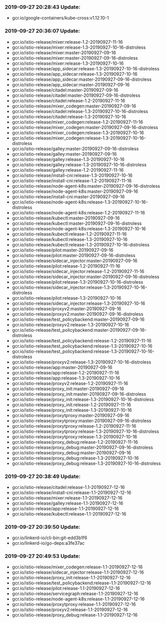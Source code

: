 ### 2019-09-27 20:28:43 Update:

- gcr.io/google-containers/kube-cross:v1.12.10-1
### 2019-09-27 20:36:07 Update:

- gcr.io/istio-release/mixer:release-1.2-20190927-11-16
- gcr.io/istio-release/mixer:release-1.3-20190927-10-16-distroless
- gcr.io/istio-release/mixer:master-20190927-09-16
- gcr.io/istio-release/mixer:master-20190927-09-16-distroless
- gcr.io/istio-release/mixer:release-1.3-20190927-10-16
- gcr.io/istio-release/app_sidecar:release-1.3-20190927-10-16-distroless
- gcr.io/istio-release/app_sidecar:release-1.3-20190927-10-16
- gcr.io/istio-release/app_sidecar:master-20190927-09-16-distroless
- gcr.io/istio-release/app_sidecar:master-20190927-09-16
- gcr.io/istio-release/citadel:master-20190927-09-16
- gcr.io/istio-release/citadel:master-20190927-09-16-distroless
- gcr.io/istio-release/citadel:release-1.2-20190927-11-16
- gcr.io/istio-release/mixer_codegen:master-20190927-09-16
- gcr.io/istio-release/citadel:release-1.3-20190927-10-16-distroless
- gcr.io/istio-release/citadel:release-1.3-20190927-10-16
- gcr.io/istio-release/mixer_codegen:release-1.2-20190927-11-16
- gcr.io/istio-release/mixer_codegen:master-20190927-09-16-distroless
- gcr.io/istio-release/mixer_codegen:release-1.3-20190927-10-16
- gcr.io/istio-release/mixer_codegen:release-1.3-20190927-10-16-distroless
- gcr.io/istio-release/galley:master-20190927-09-16-distroless
- gcr.io/istio-release/galley:master-20190927-09-16
- gcr.io/istio-release/galley:release-1.3-20190927-10-16
- gcr.io/istio-release/galley:release-1.3-20190927-10-16-distroless
- gcr.io/istio-release/galley:release-1.2-20190927-11-16
- gcr.io/istio-release/install-cni:release-1.3-20190927-10-16
- gcr.io/istio-release/install-cni:release-1.2-20190927-11-16
- gcr.io/istio-release/node-agent-k8s:master-20190927-09-16-distroless
- gcr.io/istio-release/node-agent-k8s:master-20190927-09-16
- gcr.io/istio-release/install-cni:master-20190927-09-16
- gcr.io/istio-release/node-agent-k8s:release-1.3-20190927-10-16-distroless
- gcr.io/istio-release/node-agent-k8s:release-1.2-20190927-11-16
- gcr.io/istio-release/kubectl:master-20190927-09-16
- gcr.io/istio-release/kubectl:master-20190927-09-16-distroless
- gcr.io/istio-release/node-agent-k8s:release-1.3-20190927-10-16
- gcr.io/istio-release/kubectl:release-1.2-20190927-11-16
- gcr.io/istio-release/kubectl:release-1.3-20190927-10-16
- gcr.io/istio-release/kubectl:release-1.3-20190927-10-16-distroless
- gcr.io/istio-release/pilot:master-20190927-09-16
- gcr.io/istio-release/pilot:master-20190927-09-16-distroless
- gcr.io/istio-release/sidecar_injector:master-20190927-09-16
- gcr.io/istio-release/pilot:release-1.2-20190927-11-16
- gcr.io/istio-release/sidecar_injector:release-1.2-20190927-11-16
- gcr.io/istio-release/sidecar_injector:master-20190927-09-16-distroless
- gcr.io/istio-release/pilot:release-1.3-20190927-10-16-distroless
- gcr.io/istio-release/sidecar_injector:release-1.3-20190927-10-16-distroless
- gcr.io/istio-release/pilot:release-1.3-20190927-10-16
- gcr.io/istio-release/sidecar_injector:release-1.3-20190927-10-16
- gcr.io/istio-release/proxyv2:master-20190927-09-16
- gcr.io/istio-release/proxyv2:master-20190927-09-16-distroless
- gcr.io/istio-release/test_policybackend:master-20190927-09-16
- gcr.io/istio-release/proxyv2:release-1.3-20190927-10-16
- gcr.io/istio-release/test_policybackend:master-20190927-09-16-distroless
- gcr.io/istio-release/test_policybackend:release-1.2-20190927-11-16
- gcr.io/istio-release/test_policybackend:release-1.3-20190927-10-16
- gcr.io/istio-release/test_policybackend:release-1.3-20190927-10-16-distroless
- gcr.io/istio-release/proxyv2:release-1.3-20190927-10-16-distroless
- gcr.io/istio-release/app:master-20190927-09-16
- gcr.io/istio-release/app:release-1.2-20190927-11-16
- gcr.io/istio-release/app:release-1.3-20190927-10-16
- gcr.io/istio-release/proxyv2:release-1.2-20190927-11-16
- gcr.io/istio-release/proxy_init:master-20190927-09-16
- gcr.io/istio-release/proxy_init:master-20190927-09-16-distroless
- gcr.io/istio-release/proxy_init:release-1.3-20190927-10-16-distroless
- gcr.io/istio-release/proxy_init:release-1.2-20190927-11-16
- gcr.io/istio-release/proxy_init:release-1.3-20190927-10-16
- gcr.io/istio-release/proxytproxy:master-20190927-09-16
- gcr.io/istio-release/proxytproxy:master-20190927-09-16-distroless
- gcr.io/istio-release/proxytproxy:release-1.2-20190927-11-16
- gcr.io/istio-release/proxytproxy:release-1.3-20190927-10-16-distroless
- gcr.io/istio-release/proxytproxy:release-1.3-20190927-10-16
- gcr.io/istio-release/proxy_debug:release-1.2-20190927-11-16
- gcr.io/istio-release/proxy_debug:master-20190927-09-16-distroless
- gcr.io/istio-release/proxy_debug:master-20190927-09-16
- gcr.io/istio-release/proxy_debug:release-1.3-20190927-10-16
- gcr.io/istio-release/proxy_debug:release-1.3-20190927-10-16-distroless
### 2019-09-27 20:38:49 Update:

- gcr.io/istio-release/citadel:release-1.1-20190927-12-16
- gcr.io/istio-release/install-cni:release-1.1-20190927-12-16
- gcr.io/istio-release/mixer:release-1.1-20190927-12-16
- gcr.io/istio-release/galley:release-1.1-20190927-12-16
- gcr.io/istio-release/app:release-1.1-20190927-12-16
- gcr.io/istio-release/kubectl:release-1.1-20190927-12-16
### 2019-09-27 20:39:50 Update:

- gcr.io/linkerd-io/cli-bin:git-edd3b1f6
- gcr.io/linkerd-io/go-deps:a3fe37ac
### 2019-09-27 20:49:53 Update:

- gcr.io/istio-release/mixer_codegen:release-1.1-20190927-12-16
- gcr.io/istio-release/sidecar_injector:release-1.1-20190927-12-16
- gcr.io/istio-release/proxy_init:release-1.1-20190927-12-16
- gcr.io/istio-release/test_policybackend:release-1.1-20190927-12-16
- gcr.io/istio-release/pilot:release-1.1-20190927-12-16
- gcr.io/istio-release/servicegraph:release-1.1-20190927-12-16
- gcr.io/istio-release/node-agent-k8s:release-1.1-20190927-12-16
- gcr.io/istio-release/proxytproxy:release-1.1-20190927-12-16
- gcr.io/istio-release/proxyv2:release-1.1-20190927-12-16
- gcr.io/istio-release/proxy_debug:release-1.1-20190927-12-16
